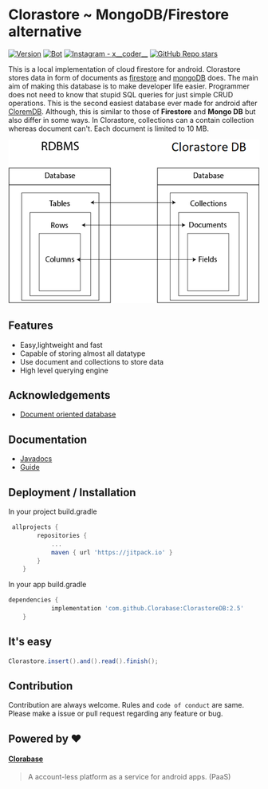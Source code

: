 
# Clorastore ~ MongoDB/Firestore alternative
<p align="left">
  <a href="#"><img alt="Version" src="https://img.shields.io/badge/Language-Java-1DA1F2?style=flat-square&logo=java"></a>
  <a href="#"><img alt="Bot" src="https://img.shields.io/badge/Version-2.5-green"></a>
  <a href="https://www.instagram.com/x__coder__x/"><img alt="Instagram - x__coder__" src="https://img.shields.io/badge/Instagram-x____coder____x-lightgrey"></a>
  <a href="#"><img alt="GitHub Repo stars" src="https://img.shields.io/github/stars/ErrorxCode/OTP-Verification-Api?style=social"></a>
  </p>

 This is a local implementation of cloud firestore for android. Clorastore stores data in form of documents as [firestore](https://firebase.google.com/) and [mongoDB](https://www.mongodb.com/) does.
 The main aim of making this database is to make developer life easier. Programmer does not need to know that stupid SQL queries for just simple CRUD operations.
 This is the second easiest database ever made for android after [CloremDB](https://github.com/ErrorxCode/CloremDB).
 Although, this is similar to those of **Firestore** and **Mongo DB** but also differ in some ways. In Clorastore, collections can a contain collection whereas document can't.
 Each document is limited to 10 MB.

![image](/data-storage.png)

## Features

- Easy,lightweight and fast
- Capable of storing almost all datatype
- Use document and collections to store data
- High level querying engine

  
## Acknowledgements
 - [Document oriented database](https://en.wikipedia.org/wiki/Document-oriented_database)
	
## Documentation
- [Javadocs](https://errorxcode.github.io/docs/clorastore/index.html)
- [Guide](https://github.com/ErrorxCode/ClorastoreDB/wiki/Documentation)

  
## Deployment / Installation
 In your project build.gradle
```groovy
 allprojects {
		repositories {
			...
			maven { url 'https://jitpack.io' }
		}
	}
```
In your app build.gradle
```groovy
dependencies {
	        implementation 'com.github.Clorabase:ClorastoreDB:2.5'
	}
```

## It's easy
```java
Clorastore.insert().and().read().finish();
```

## Contribution
Contribution are always welcome. Rules and `code of conduct` are same. Please make a issue or pull request regarding any feature or bug.

## Powered by ❤
#### [Clorabase](https://clorabase.netlify.app)
> A account-less platform as a service for android apps. (PaaS)
